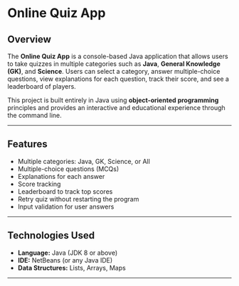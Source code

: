 # Online Quiz App

## Overview
The **Online Quiz App** is a console-based Java application that allows users to take quizzes in multiple categories such as **Java**, **General Knowledge (GK)**, and **Science**. Users can select a category, answer multiple-choice questions, view explanations for each question, track their score, and see a leaderboard of players.

This project is built entirely in Java using **object-oriented programming** principles and provides an interactive and educational experience through the command line.

---

## Features
- Multiple categories: Java, GK, Science, or All
- Multiple-choice questions (MCQs)
- Explanations for each answer
- Score tracking
- Leaderboard to track top scores
- Retry quiz without restarting the program
- Input validation for user answers

---

## Technologies Used
- **Language:** Java (JDK 8 or above)
- **IDE:** NetBeans (or any Java IDE)
- **Data Structures:** Lists, Arrays, Maps

---

